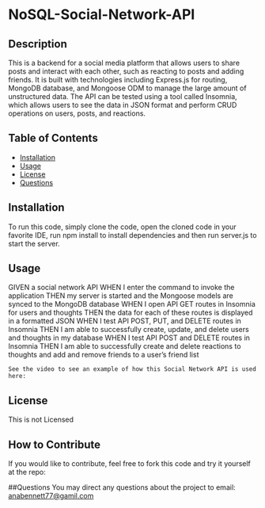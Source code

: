 # NoSQL-Social-Network-API

## Description
This is a backend for a social media platform that allows users to share posts and interact with each other, such as reacting to posts and adding friends. It is built with technologies including Express.js for routing, MongoDB database, and Mongoose ODM to manage the large amount of unstructured data. The API can be tested using a tool called Insomnia, which allows users to see the data in JSON format and perform CRUD operations on users, posts, and reactions.

## Table of Contents 
- [Installation](#installation)
- [Usage](#usage)
- [License](#license)
- [Questions](#questions)

## Installation
To run this code, simply clone the code, open the cloned code in your favorite IDE, run npm install to install dependencies and then run server.js to start the server.

## Usage
GIVEN a social network API
WHEN I enter the command to invoke the application
THEN my server is started and the Mongoose models are synced to the MongoDB database
WHEN I open API GET routes in Insomnia for users and thoughts
THEN the data for each of these routes is displayed in a formatted JSON
WHEN I test API POST, PUT, and DELETE routes in Insomnia
THEN I am able to successfully create, update, and delete users and thoughts in my database
WHEN I test API POST and DELETE routes in Insomnia
THEN I am able to successfully create and delete reactions to thoughts and add and remove friends to a user’s friend list
```
See the video to see an example of how this Social Network API is used here: 
```



## License
This is not Licensed



## How to Contribute
If you would like to contribute, feel free to fork this code and try it yourself at the repo: 

##Questions
You may direct any questions about the project to email: anabennett77@gamil.com


